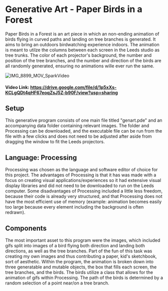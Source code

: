 # Generative Art - Paper Birds in a Forest

Paper Birds in a Forest is an art piece in which an non-ending animation of birds flying in curved paths and landing on tree branches is generated. It aims to bring an outdoors birdwatching experience indoors. The animation is meant to utilze the columns between each screen in the Leeds studio as tree trunks. The color of each projector's background, the number and position of the tree branches, and the number and direction of the birds are all randomly generated, ensuring no animations wille ever run the same. 

![IMG_8899_MOV_SparkVideo](https://user-images.githubusercontent.com/88841145/134217156-e290be83-1f65-4f7d-ba63-b4f06ae2d243.gif)

#### **Video Link: https://drive.google.com/file/d/1p5xXs-KCLgQDt4qHF67eoqZsJ5Z-b90F/view?usp=sharing**

## Setup

This generative program consists of one main file titled "genart.pde" and an accompanying data folder containing relevant images. The folder and Processing can be downloaded, and the executable file can be run from the file with a few clicks and does not need to be adjusted after aside from dragging the window to fit the Leeds projectors. 

## Language: Processing

Processing was chosen as the language and software editor of choice for this project. The advantages of Processing is that it has was made with a focus on creating visual applications/experiences so it had extensive visual display libraries and did not need to be downloaded to run on the Leeds computer. Some disadvantages of Processing included a little less freedom, because their code is already very structured, and that Processing does not have the most efficient use of memory (example: animation becomes easily too large because every element including the background is often redrawn).

## Components

The most important asset to this program were the images, which included gifs split into images of a bird flying both direction and landing both directions, as well as the tree branches. Part of the fun of this task was creating my own images and thus contributing a paper, kid's sketchbook, sort of aesthetic. Within the program, the animation is broken down into three generatable and mutable objects, the box that fills each screen, the tree branches, and the birds. The birds utilize a class that allows for the animation of gifs within Processing. The path of the birds is determined by a random selection of a point near/on a tree branch. 









